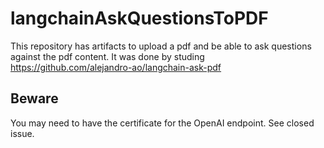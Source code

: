 # langchainAskQuestionsToPDF
This repository has artifacts to upload a pdf and be able to ask questions against the pdf content.
It was done by studing https://github.com/alejandro-ao/langchain-ask-pdf

## Beware
You may need to have the certificate for the OpenAI endpoint. See closed issue.
